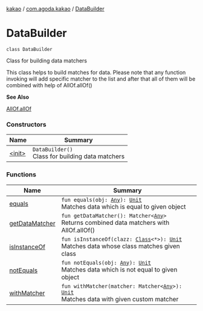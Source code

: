 [kakao](../../index.md) / [com.agoda.kakao](../index.md) / [DataBuilder](.)

# DataBuilder

`class DataBuilder`

Class for building data matchers

This class helps to build matches for data.
Please note that any function invoking will add specific matcher to the list
and after that all of them will be combined with help of AllOf.allOf()

**See Also**

[AllOf.allOf](#)

### Constructors

| Name | Summary |
|---|---|
| [&lt;init&gt;](-init-.md) | `DataBuilder()`<br>Class for building data matchers |

### Functions

| Name | Summary |
|---|---|
| [equals](equals.md) | `fun equals(obj: `[`Any`](https://kotlinlang.org/api/latest/jvm/stdlib/kotlin/-any/index.html)`): `[`Unit`](https://kotlinlang.org/api/latest/jvm/stdlib/kotlin/-unit/index.html)<br>Matches data which is equal to given object |
| [getDataMatcher](get-data-matcher.md) | `fun getDataMatcher(): Matcher<`[`Any`](https://kotlinlang.org/api/latest/jvm/stdlib/kotlin/-any/index.html)`>`<br>Returns combined data matchers with AllOf.allOf() |
| [isInstanceOf](is-instance-of.md) | `fun isInstanceOf(clazz: `[`Class`](https://developer.android.com/reference/java/lang/Class.html)`<*>): `[`Unit`](https://kotlinlang.org/api/latest/jvm/stdlib/kotlin/-unit/index.html)<br>Matches data whose class matches given class |
| [notEquals](not-equals.md) | `fun notEquals(obj: `[`Any`](https://kotlinlang.org/api/latest/jvm/stdlib/kotlin/-any/index.html)`): `[`Unit`](https://kotlinlang.org/api/latest/jvm/stdlib/kotlin/-unit/index.html)<br>Matches data which is not equal to given object |
| [withMatcher](with-matcher.md) | `fun withMatcher(matcher: Matcher<`[`Any`](https://kotlinlang.org/api/latest/jvm/stdlib/kotlin/-any/index.html)`>): `[`Unit`](https://kotlinlang.org/api/latest/jvm/stdlib/kotlin/-unit/index.html)<br>Matches data with given custom matcher |
